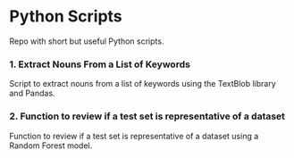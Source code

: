 # Python Scripts

Repo with short but useful Python scripts.

### 1. Extract Nouns From a List of Keywords
Script to extract nouns from a list of keywords using the TextBlob library and Pandas.

### 2. Function to review if a test set is representative of a dataset
Function to review if a test set is representative of a dataset using a Random Forest model.
